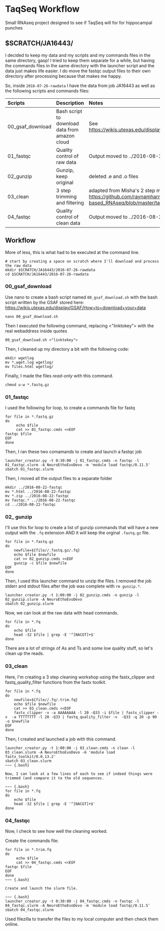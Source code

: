 # TaqSeq Workflow

Small RNAseq project designed to see if TaqSeq will for for hippocampal punches

## $SCRATCH/JA16443/

I decided to keep my data and my scripts and my commands files in the same directory, gasp! I tried to keep them separate for a while, but having the commands files in the same directory with the launcher script and the data just makes life easier. I do move the fastqc output files to their own directory after processing because that makes me happy.

So, inside `2016-07-26-rawdata` I have the data from job JA16443 as well as the following scripts and commands files:

| Scripts | Description | Notes
| :--- | :--- | :--- | 
00_gsaf_download | Bash script to download data from amazon cloud | See    https://wikis.utexas.edu/display/GSAF/How+to+download+your+data
01_fastqc | Quality control of raw data | Output moved to ../2016-08-22-fastqc
02_gunzip | Gunzip, keep original | deleted .e and .o files
03_clean | 3 step trimming and filtering | adapted from Misha's 2 step method https://github.com/raynamharris/tag-based_RNAseq/blob/master/tagSeq_processing_README.txt
04_fastqc | Quality control of clean data | Output moved to ../2016-08-22-fastqc

## Workflow

More of less, this is what had to be executed at the command line. 

~~~ {.bash}
# start by creating a space on scratch where I'll download and process the raw data
mkdir $SCRATCH/JA16443/2016-07-26-rawdata
cd $SCRATCH/JA16443/2016-07-26-rawdata
~~~  

###  00_gsaf_download

Use nano to create a bash script named `00_gsaf_download.sh` with the bash script written by the GSAF stored here: https://wikis.utexas.edu/display/GSAF/How+to+download+your+data

~~~ {.bash}
nano 00_gsaf_download.sh
~~~ 

Then I executed the following command, replacing <"linktokey"> with the real webaddress inside quotes

~~~ {.bash}
00_gsaf_download.sh <"linktokey">
~~~ 

Then, I cleaned up my directory a bit with the following code:

~~~ {.bash}
mkdir wgetlog
mv *.wget.log wgetlog/
mv files.html wgetlog/
~~~

Finally, I made the files *read-only* with this command.

~~~ {.bash}
chmod u-w *.fastq.gz 
~~~ 

### 01_fastqc 

I used the following for loop, to create a commands file for fastq

~~~ {.bash}
for file in *.fastq.gz
do
     echo $file
     cat >> 01_fastqc.cmds <<EOF
fastqc $file
EOF
done
~~~

Then, I ran these two comamands to create and launch a fastqc job

~~~ {.bash}
launcher_creator.py -t 0:30:00 -j 01_fastqc.cmds -n fastqc -l 01_fastqc.slurm -A NeuroEthoEvoDevo -m 'module load fastqc/0.11.5'
sbatch 01_fastqc.slurm
~~~

Then, I moved all the output files to a separate folder

~~~ {.bash}
mkdir ../2016-08-22-fastqc
mv *.html ../2016-08-22-fastqc
mv *.zip ../2016-08-22-fastqc
mv fastqc.* ../2016-08-22-fastqc
cd ../2016-08-22-fastqc
~~~

### 02_ gunzip

I'll use this for loop to create a list of gunzip commands that will have a new output with the `.fq` extension AND it will keep the orginal `.fastq.gz` file.

~~~ {.bash}
for file in *.fastq.gz
do
	newfile=${file//.fastq.gz/.fq}
	echo $file $newfile
	cat >> 02_gunzip.cmds <<EOF
	gunzip -c $file $newfile
EOF
done
~~~

Then, I used this launcher command to unzip the files. I removed the job stderr and stdout files after the job was complete with `rm gunzip.*`. 

~~~ {.bash}
launcher_creator.py -t 1:00:00 -j 02_gunzip.cmds -n gunzip -l 02_gunzip.slurm -A NeuroEthoEvoDevo
sbatch 02_gunzip.slurm
~~~

Now, we can look at the raw data with head commands.

~~~ {.bash}
for file in *.fq
do
	echo $file
	head -32 $file | grep -E '^[NACGT]+$'
done
~~~

There are a lot of strings of As and Ts and some low quality stuff, so let's clean up the reads.

### 03_clean

Here, I'm creating a 3 step cleaning workshop using the fastx_clipper and fastq_quality_filter functions from the fastx toolkit. 

~~~ {.bash}
for file in *.fq
do
	newfile=${file//.fq/.trim.fq}
	echo $file $newfile
	cat >> 03_clean.cmds <<EOF
	fastx_clipper -v -a AAAAAAAA -l 20 -Q33 -i $file | fastx_clipper -v  -a TTTTTTTT -l 20 -Q33 | fastq_quality_filter -v  -Q33 -q 20 -p 90 -o $newfile 
EOF
done
~~~ 

Then, I created and launched a job with this command.

~~~ {.bash}
launcher_creator.py -t 1:00:00 -j 03_clean.cmds -n clean -l 03_clean.slurm -A NeuroEthoEvoDevo -m 'module load fastx_toolkit/0.0.13.2'
sbatch 03_clean.slurm
~~~ {.bash}

Now, I can look at a few lines of each to see if indeed things were trimmed (and compare it to the old sequences. 

~~~ {.bash}
for file in *.fq
do
	echo $file
	head -32 $file | grep -E '^[NACGT]+$'
done
~~~ 

### 04_fastqc

Now, I check to see how well the cleaning worked.

Create the commands file: 

~~~ {.bash}
for file in *.trim.fq
do
     echo $file
     cat >> 04_fastqc.cmds <<EOF
fastqc $file
EOF
done
~~~ {.bash}

Create and launch the slurm file.

~~~ {.bash}
launcher_creator.py -t 0:30:00 -j 04_fastqc.cmds -n fastqc -l 04_fastqc.slurm -A NeuroEthoEvoDevo -m 'module load fastqc/0.11.5'
sbatch 04_fastqc.slurm
~~~

Used filezilla to transfer the files to my local computer and then check them online.


